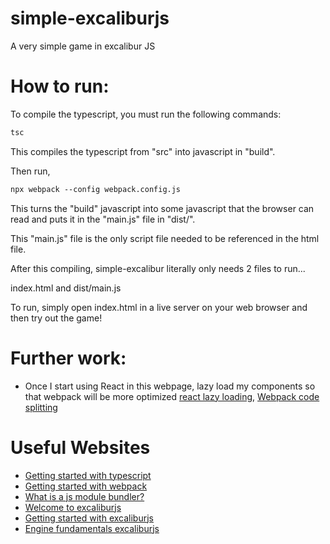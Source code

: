 # simple-excaliburjs
A very simple game in excalibur JS

# How to run:
To compile the typescript, you must run the following commands:
```ps
tsc
```
This compiles the typescript from "src" into javascript in "build". 

Then run,
```ps
npx webpack --config webpack.config.js
```
This turns the "build" javascript into some javascript that the browser can read and puts it in the "main.js" file in "dist/". 

This "main.js" file is the only script file needed to be referenced in the html file. 

After this compiling, simple-excalibur literally only needs 2 files to run... 

index.html and dist/main.js

To run, simply open index.html in a live server on your web browser and then try out the game!

# Further work:
- Once I start using React in this webpage, lazy load my components so that webpack will be more optimized [react lazy loading](https://react.dev/reference/react/lazy#suspense-for-code-splitting), [Webpack code splitting](https://webpack.js.org/guides/code-splitting/)

# Useful Websites
- [Getting started with typescript](https://www.w3schools.com/typescript/typescript_getstarted.php)
- [Getting started with webpack](https://webpack.js.org/guides/getting-started)
- [What is a js module bundler?](https://snipcart.com/blog/javascript-module-bundler)
- [Welcome to excaliburjs](https://excaliburjs.com/docs/)
- [Getting started with excaliburjs](https://excaliburjs.com/docs/getting-started/)
- [Engine fundamentals excaliburjs](https://excaliburjs.com/docs/engine/)

